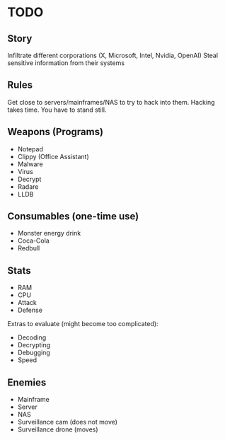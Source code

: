 TODO
====

Story
-----

Infiltrate different corporations (X, Microsoft, Intel, Nvidia, OpenAI)
Steal sensitive information from their systems

Rules
-----

Get close to servers/mainframes/NAS to try to hack into them.
Hacking takes time. You have to stand still.

Weapons (Programs)
------------------

* Notepad
* Clippy (Office Assistant)
* Malware
* Virus
* Decrypt
* Radare
* LLDB

Consumables (one-time use)
--------------------------

* Monster energy drink
* Coca-Cola
* Redbull

Stats
-----

* RAM
* CPU
* Attack
* Defense

Extras to evaluate (might become too complicated):

* Decoding
* Decrypting
* Debugging
* Speed

Enemies
-------

* Mainframe
* Server
* NAS
* Surveillance cam (does not move)
* Surveillance drone (moves)
